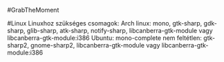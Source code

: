 #GrabTheMoment

#Linux
Linuxhoz szükséges csomagok:
Arch linux: mono, gtk-sharp, gdk-sharp, glib-sharp, atk-sharp, notify-sharp, libcanberra-gtk-module vagy libcanberra-gtk-module:i386
Ubuntu: mono-complete
nem feltétlen: gtk-sharp2, gnome-sharp2, libcanberra-gtk-module vagy libcanberra-gtk-module:i386
